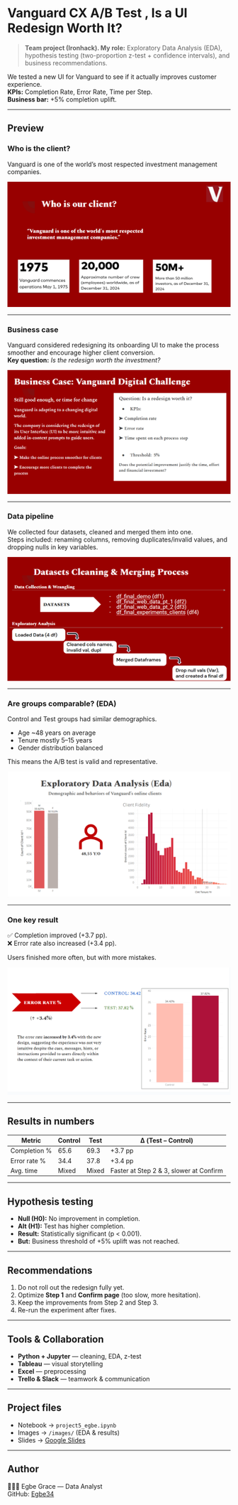# Vanguard CX A/B Test , Is a UI Redesign Worth It?

>  **Team project (Ironhack). My role:** Exploratory Data Analysis (EDA), hypothesis testing (two-proportion z-test + confidence intervals), and business recommendations.

We tested a new UI for Vanguard to see if it actually improves customer experience.  
**KPIs:** Completion Rate, Error Rate, Time per Step.  
**Business bar:** +5% completion uplift.

---

## Preview

### Who is the client?
Vanguard is one of the world’s most respected investment management companies.

![Client intro](images/client_intro.png)

---

### Business case
Vanguard considered redesigning its onboarding UI to make the process smoother and encourage higher client conversion.  
**Key question:** *Is the redesign worth the investment?*

![Business case](images/business_case.png)

---

### Data pipeline
We collected four datasets, cleaned and merged them into one.  
Steps included: renaming columns, removing duplicates/invalid values, and dropping nulls in key variables.

![Data cleaning](images/data_cleaning.png)

---

### Are groups comparable? (EDA)
Control and Test groups had similar demographics.  
- Age ~48 years on average  
- Tenure mostly 5–15 years  
- Gender distribution balanced  

This means the A/B test is valid and representative.

![EDA clients](images/eda_clients.png)

---

### One key result
✅ Completion improved (+3.7 pp).  
❌ Error rate also increased (+3.4 pp).  

Users finished more often, but with more mistakes.  

![Error rate](images/error_rate.png)

---

## Results in numbers

| Metric       | Control | Test | Δ (Test – Control) |
|--------------|---------|------|--------------------|
| Completion % | 65.6    | 69.3 | +3.7 pp            |
| Error rate % | 34.4    | 37.8 | +3.4 pp            |
| Avg. time    | Mixed   | Mixed| Faster at Step 2 & 3, slower at Confirm |

---

## Hypothesis testing

- **Null (H0):** No improvement in completion.  
- **Alt (H1):** Test has higher completion.  
- **Result:** Statistically significant (p < 0.001).  
- **But:** Business threshold of +5% uplift was not reached.  

---

## Recommendations

1. Do not roll out the redesign fully yet.  
2. Optimize **Step 1** and **Confirm page** (too slow, more hesitation).  
3. Keep the improvements from Step 2 and Step 3.  
4. Re-run the experiment after fixes.  

---

## Tools & Collaboration

- **Python + Jupyter** — cleaning, EDA, z-test  
- **Tableau** — visual storytelling  
- **Excel** — preprocessing  
- **Trello & Slack** — teamwork & communication  

---

## Project files

- Notebook → `project5_egbe.ipynb`  
- Images → `/images/` (EDA & results)  
- Slides → [Google Slides](https://docs.google.com/presentation/d/1Oi1EdEt2b-jIIuWHGRSOk-RvK7pxw20mUzWgaJEXhXc/edit?usp=sharing)  

---

## Author

👩🏽‍💻 Egbe Grace — Data Analyst  
GitHub: [Egbe34](https://github.com/Egbe34)
